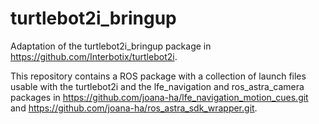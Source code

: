 # turtlebot2i_bringup
Adaptation of the turtlebot2i_bringup package in https://github.com/Interbotix/turtlebot2i.

This repository contains a ROS package with a collection of launch files usable with the turtlebot2i and the lfe_navigation and ros_astra_camera packages in https://github.com/joana-ha/lfe_navigation_motion_cues.git and https://github.com/joana-ha/ros_astra_sdk_wrapper.git.

